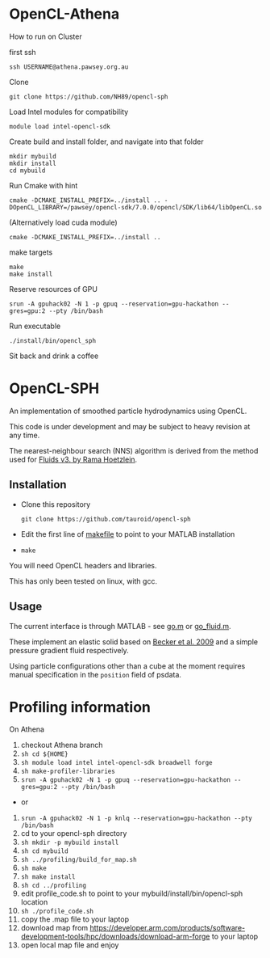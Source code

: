 OpenCL-Athena
==========
How to run on Cluster

first ssh
  ```shell
  ssh USERNAME@athena.pawsey.org.au

  ```
  
Clone   
   ```shell
  git clone https://github.com/NH89/opencl-sph
  ```
  
Load Intel modules for compatibility
  ```shell
  module load intel-opencl-sdk 
  ```
  
Create build and install folder, and navigate into that folder
   ```shell
  mkdir mybuild
  mkdir install
  cd mybuild
  ```

Run Cmake with hint
   ```shell
  cmake -DCMAKE_INSTALL_PREFIX=../install .. -DOpenCL_LIBRARY=/pawsey/opencl-sdk/7.0.0/opencl/SDK/lib64/libOpenCL.so
  ```
(Alternatively load cuda module)
   ```shell
  cmake -DCMAKE_INSTALL_PREFIX=../install .. 
  ```
make targets
  ```shell
  make
  make install 
  ```
Reserve resources of GPU
```shell
srun -A gpuhack02 -N 1 -p gpuq --reservation=gpu-hackathon --gres=gpu:2 --pty /bin/bash
```
Run executable
  ```shell
  ./install/bin/opencl_sph
  ```

Sit back and drink a coffee


OpenCL-SPH
==========

An implementation of smoothed particle hydrodynamics using OpenCL.

This code is under development and may be subject to heavy revision at any time.

The nearest-neighbour search (NNS) algorithm is derived from the method used for [Fluids v3. by Rama Hoetzlein](https://github.com/rchoetzlein/fluids3).

Installation
------------

* Clone this repository

  ```shell
  git clone https://github.com/tauroid/opencl-sph
  ```

* Edit the first line of [makefile](makefile) to point to your MATLAB installation

* `make`

You will need OpenCL headers and libraries.

This has only been tested on linux, with gcc.

Usage
-----

The current interface is through MATLAB - see [go.m](go.m) or [go_fluid.m](go_fluid.m).

These implement an elastic solid based on [Becker et al. 2009](http://cg.informatik.uni-freiburg.de/publications/2009_NP_corotatedSPH.pdf) and a simple pressure gradient fluid respectively.

Using particle configurations other than a cube at the moment requires manual specification in the `position` field of psdata.

Profiling information
==========

On Athena

1. checkout Athena branch
1. ```sh cd ${HOME}```
1. ```sh module load intel intel-opencl-sdk broadwell forge```
1. ```sh make-profiler-libraries```
  1. ```srun -A gpuhack02 -N 1 -p gpuq --reservation=gpu-hackathon --gres=gpu:2 --pty /bin/bash```
  * or
  1. ```srun -A gpuhack02 -N 1 -p knlq --reservation=gpu-hackathon --pty /bin/bash```
1. cd to your opencl-sph directory
1. ```sh mkdir -p mybuild install```
1. ```sh cd mybuild```
1. ```sh ../profiling/build_for_map.sh```
1. ```sh make```
1. ```sh make install```
1. ```sh cd ../profiling```
1. edit profile_code.sh to point to your mybuild/install/bin/opencl-sph location
1. ```sh ./profile_code.sh```
1. copy the .map file to your laptop
1. download map from https://developer.arm.com/products/software-development-tools/hpc/downloads/download-arm-forge to your laptop
1. open local map file and enjoy

